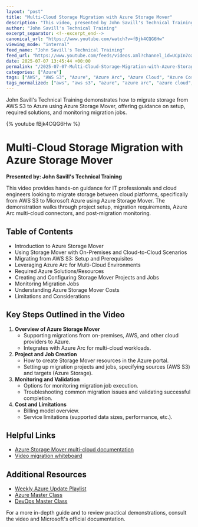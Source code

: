```yaml
---
layout: "post"
title: "Multi-Cloud Storage Migration with Azure Storage Mover"
description: "This video, presented by John Savill's Technical Training, provides a practical walkthrough of migrating cloud storage from AWS S3 to Azure using Azure Storage Mover. It covers migration scenarios, required components, cost considerations, limitations, step-by-step job setup, and monitoring, with special focus on real-world implementation for organizations moving workloads to Microsoft Azure."
author: "John Savill's Technical Training"
excerpt_separator: <!--excerpt_end-->
canonical_url: "https://www.youtube.com/watch?v=fBjk4CQG6Hw"
viewing_mode: "internal"
feed_name: "John Savill's Technical Training"
feed_url: "https://www.youtube.com/feeds/videos.xml?channel_id=UCpIn7ox7j7bH_OFj7tYouOQ"
date: 2025-07-07 13:45:44 +00:00
permalink: "/2025-07-07-Multi-Cloud-Storage-Migration-with-Azure-Storage-Mover.html"
categories: ["Azure"]
tags: ["AWS", "AWS S3", "Azure", "Azure Arc", "Azure Cloud", "Azure Costs", "Azure Portal", "Azure Storage", "Azure Storage Mover", "Cloud", "Cloud Migration", "Cloud Storage", "Data Migration", "Hybrid Cloud", "Microsoft", "Microsoft Azure", "Migration Project", "Monitoring", "Multi Cloud", "S3", "SMB", "Storage", "Videos"]
tags_normalized: ["aws", "aws s3", "azure", "azure arc", "azure cloud", "azure costs", "azure portal", "azure storage", "azure storage mover", "cloud", "cloud migration", "cloud storage", "data migration", "hybrid cloud", "microsoft", "microsoft azure", "migration project", "monitoring", "multi cloud", "s3", "smb", "storage", "videos"]
---
```


John Savill's Technical Training demonstrates how to migrate storage from AWS S3 to Azure using Azure Storage Mover, offering guidance on setup, required solutions, and monitoring migration jobs.<!--excerpt_end-->

{% youtube fBjk4CQG6Hw %}

# Multi-Cloud Storage Migration with Azure Storage Mover

**Presented by: John Savill's Technical Training**

This video provides hands-on guidance for IT professionals and cloud engineers looking to migrate storage between cloud platforms, specifically from AWS S3 to Microsoft Azure using Azure Storage Mover. The demonstration walks through project setup, migration requirements, Azure Arc multi-cloud connectors, and post-migration monitoring.

## Table of Contents

- Introduction to Azure Storage Mover
- Using Storage Mover with On-Premises and Cloud-to-Cloud Scenarios
- Migrating from AWS S3: Setup and Prerequisites
- Leveraging Azure Arc for Multi-Cloud Environments
- Required Azure Solutions/Resources
- Creating and Configuring Storage Mover Projects and Jobs
- Monitoring Migration Jobs
- Understanding Azure Storage Mover Costs
- Limitations and Considerations

## Key Steps Outlined in the Video

1. **Overview of Azure Storage Mover**
   - Supporting migrations from on-premises, AWS, and other cloud providers to Azure.
   - Integrates with Azure Arc for multi-cloud workloads.
2. **Project and Job Creation**
   - How to create Storage Mover resources in the Azure portal.
   - Setting up migration projects and jobs, specifying sources (AWS S3) and targets (Azure Storage).
3. **Monitoring and Validation**
   - Options for monitoring migration job execution.
   - Troubleshooting common migration issues and validating successful completion.
4. **Cost and Limitations**
   - Billing model overview.
   - Service limitations (supported data sizes, performance, etc.).

## Helpful Links

- [Azure Storage Mover multi-cloud documentation](https://learn.microsoft.com/azure/storage-mover/cloud-to-cloud-migration)
- [Video migration whiteboard](https://github.com/johnthebrit/RandomStuff/raw/master/Whiteboards/StorageMoverMC.png)

## Additional Resources

- [Weekly Azure Update Playlist](https://youtube.com/playlist?list=PLlVtbbG169nEv7jSfOVmQGRp9wAoAM0Ks)
- [Azure Master Class](https://youtube.com/playlist?list=PLlVtbbG169nGccbp8VSpAozu3w9xSQJoY)
- [DevOps Master Class](https://youtube.com/playlist?list=PLlVtbbG169nFr8RzQ4GIxUEznpNR53ERq)

For a more in-depth guide and to review practical demonstrations, consult the video and Microsoft's official documentation.
